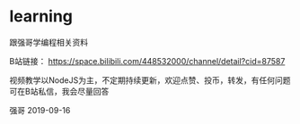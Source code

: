 # learning
跟强哥学编程相关资料

B站链接： https://space.bilibili.com/448532000/channel/detail?cid=87587

视频教学以NodeJS为主，不定期持续更新，欢迎点赞、投币，转发，有任何问题可在B站私信，我会尽量回答

强哥
2019-09-16

